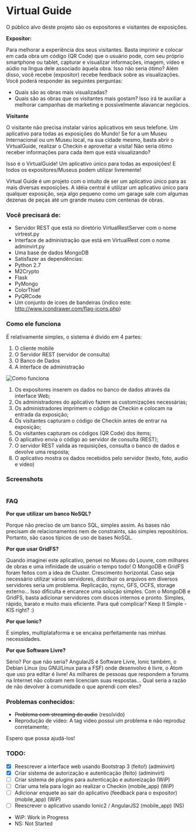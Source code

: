 # Virtual Guide

O público alvo deste projeto são os expositores e visitantes de exposições.

**Expositor:**

Para melhorar a experiência dos seus visitantes.
Basta imprimir e colocar em cada obra um código (QR Code) que o usuário pode, com seu próprio smartphone ou tablet, capturar e visualizar informações, imagem, vídeo e aúdio na língua dele associado àquela obra. Isso não seria ótimo?
Além disso, você recebe (expositor) recebe feedback sobre as visualizações.
Você poderá responder às seguintes perguntas:
- Quais são as obras mais visualizadas?
- Quais são as obras que os visitantes mais gostam?
Isso irá te auxiliar a melhorar campanhas de marketing e possivelmente alavancar negócios.

**Visitante**

O visitante não precisa instalar vários aplicativos em seus telefone. Um aplicativo para todas as exposições do Mundo!
Se for a um Museu Internacional ou um Museu local, na sua cidade mesmo, basta abrir o VirtualGuide, realizar o Checkin e aproveitar a visita!
Não seria ótimo receber informações para cada item que está visualizando?

Isso é o VirtualGuide! Um aplicativo único para todas as exposições! E todos os expositores/Museus podem utilizar livremente!

Virtual Guide é um projeto com o intuito de ser um aplicativo único para as mais diversas exposições.
A idéia central é utilizar um aplicativo único para qualquer exposição, seja algo pequeno como um garage sale com algumas dezenas de peças até um grande museu com centenas de obras.


### Você precisará de:
- Servidor REST que está no diretório VirtualRestServer com o nome virtrest.py
- Interface de administração que está em VirtualRest com o nome adminvirt.py
- Uma base de dados MongoDB
- Satisfazer as dependências:
 - Python 2.7
 - M2Crypto
 - Flask
 - PyMongo
 - ColorThief
 - PyQRCode
 - Um conjunto de icoes de bandeiras (indico este: http://www.icondrawer.com/flag-icons.php)

### Como ele funciona

É relativamente simples, o sistema é divido em 4 partes:
 1. O cliente mobile
 2. O Servidor REST (servidor de consulta)
 3. O Banco de Dados
 4. A interface de administração

![Como funciona](https://raw.githubusercontent.com/allangood/virtualguide/master/site_media/virtualguide_pt.jpg "Como Funciona")

1. Os expositores inserem os dados no banco de dados através da interface Web;
 1. Os administradores do aplicativo fazem as customizações necessárias;
 2. Os administradores imprimem o código de Checkin e colocam na entrada da exposição;
2. Os visitantes capturam o código de Checkin antes de entrar na exposição;
3. Os visitantes capturam os códigos (QR Code) dos items;
4. O aplicativo envia o código ao servidor de consulta (REST);
 1. O servidor REST valida as requisições, consulta o banco de dados e devolve uma resposta;
5. O aplicativo mostra os dados recebidos pelo servidor (texto, foto, audio e video)

### Screenshots

![]()

### FAQ
**Por que utilizar um banco NoSQL?**

Porque não preciso de um banco SQL, simples assim. As bases não precisam de relacionamentos nem de constraints, são simples repositórios. Portanto, são casos típicos de uso de bases NoSQL.

**Por que usar GridFS?**

Quando imaginei este aplicativo, pensei no Museu do Louvre, com milhares de obras e uma infinidade de usuário o tempo todo!
O MongoDB e GridFS foram feitos com a idea de Cluster. Crescimento horizontal. Caso seja necessário utilizar vários servidores, distribuir os arquivos em diversos servidores seria um problema. Replicação, rsync, GFS, OCFS, storage externo... Isso dificulta e encarece uma solução simples. Com o MongoDB e GridFS, basta adicionar servidores com discos internos e pronto. Simples, rápido, barato e muito mais eficiente. Para quê complicar? Keep It Simple - KIS right? :)

**Por que Ionic?**

É simples, multiplataforma e se encaixa perfeitamente nas minhas necessidades.


**Por que Software Livre?**

Sério? Por que não seria? AngularJS é Software Livre, Ionic também, o Debian Linux (ou GNU/Linux para a FSF) onde desenvolvo é livre, o Atom que uso pra editar é livre! As milhares de pessoas que respondem a forums na Internet não cobram nem licenciam suas respostas... Qual seria a razão de não devolver à comunidade o que aprendi com eles?

### Problemas conhecidos:
- ~~Problema com streaming do audio~~ (resolvido)
- Reprodução de vídeo: A tag video possui um problema e não reproduz corretamente;

Espero que possa ajudá-los!

### TODO:
- [X] Reescrever a interface web usando Bootstrap 3 (feito!) (adminvirt)
- [X] Criar sistema de autorização e autenticação (feito) (adminvirt)
- [ ] Criar sistema de plugins para autenticação e autoreização (WiP)
- [ ] Criar uma tela para login ao realizar o Checkin (mobile_app) (WiP)
- [ ] Adicionar enquete ao sair do aplicativo (feedback para o expositor) (mobile_app) (WiP)
- [ ] Reescrever o aplicativo usando Ionic2 / AngularJS2 (mobile_app) (NS)

* WiP: Work in Progress
* NS: Not Started
